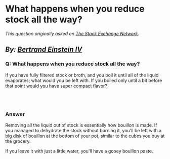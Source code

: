 # What happens when you reduce stock all the way?

_This question originally asked on [The Stack Exchange Network](https://cooking.stackexchange.com/q/114125)._

_By: [Bertrand Einstein IV](https://cooking.stackexchange.com/u/90916)_
<br>
--------------------------------------------
### Q: What happens when you reduce stock all the way?
<p>If you have fully filtered stock or broth, and you boil it until all of the liquid evaporates; what would you be left with. If you boiled only until a bit before that point would you have super compact flavor?</p>

<br><br>
### Answer 
<p>Removing all the liquid out of stock is essentially how bouillon is made. If you managed to dehydrate the stock without burning it, you'll be left with a big disk of bouillon at the bottom of your pot, similar to the cubes you buy at the grocery.</p>
<p>If you leave it with just a little water, you'll have a gooey bouillon paste.</p>

